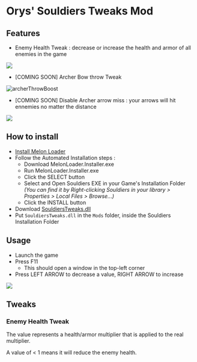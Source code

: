 # Orys' Souldiers Tweaks Mod

## Features

* Enemy Health Tweak : decrease or increase the health and armor of all enemies in the game

![](https://github.com/Oryss/souldiers-tweaks/blob/main/enemyHealthTweak.gif?raw=true)

* [COMING SOON] Archer Bow throw Tweak

![archerThrowBoost](https://user-images.githubusercontent.com/43440732/172454656-6dbfb896-3a43-41bc-b991-2c37afdcdc22.gif)

* [COMING SOON] Disable Archer arrow miss : your arrows will hit ennemies no matter the distance

![](https://github.com/Oryss/souldiers-tweaks/blob/main/archerArrowMissTweak.gif?raw=true)

## How to install

* [Install Melon Loader](https://melonwiki.xyz/#/?id=requirements)
* Follow the Automated Installation steps :
    * Download MelonLoader.Installer.exe
    * Run MelonLoader.Installer.exe
    * Click the SELECT button
    * Select and Open Souldiers EXE in your Game's Installation Folder _(You can find it by Right-clicking Souldiers in your library > Properties > Local Files > Browse...)_
    * Click the INSTALL button
* Download [SouldiersTweaks.dll](https://github.com/Oryss/souldiers-tweaks/raw/main/SouldiersTweaks.dll)
* Put `SouldiersTweaks.dll` in the `Mods` folder, inside the Souldiers Installation Folder

## Usage

* Launch the game
* Press F11
    * This should open a window in the top-left corner
* Press LEFT ARROW to decrease a value, RIGHT ARROW to increase

![](https://github.com/Oryss/souldiers-tweaks/blob/main/gui.gif?raw=true)

## Tweaks

### Enemy Health Tweak

The value represents a health/armor multiplier that is applied to the real multiplier.

A value of < 1 means it will reduce the enemy health.
